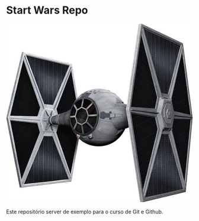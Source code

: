 # Start Wars Repo

![Tie Fighter](./tieFighter.jpg "Tie Fighter")

Este repositório server de exemplo para o curso de Git e Github.